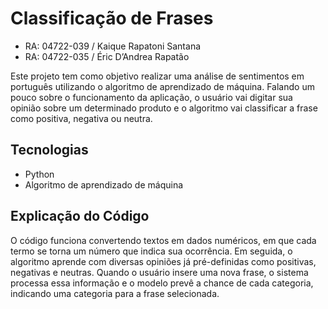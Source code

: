 # Classificação de Frases

* RA: 04722-039 / Kaique Rapatoni Santana
* RA: 04722-035 / Éric D’Andrea Rapatão

Este projeto tem como objetivo realizar uma análise de sentimentos em português utilizando o algoritmo de aprendizado de máquina. Falando um pouco sobre o funcionamento da aplicação, o usuário vai digitar sua opinião sobre um determinado produto e o algoritmo vai classificar a frase como positiva, negativa ou neutra.


## Tecnologias

* Python 
* Algoritmo de aprendizado de máquina


## Explicação do Código

O código funciona convertendo textos em dados numéricos, em que cada termo se torna um número que indica sua ocorrência. Em seguida, o algoritmo aprende com diversas opiniões já pré-definidas como positivas, negativas e neutras. Quando o usuário insere uma nova frase, o sistema processa essa informação e o modelo prevê a chance de cada categoria, indicando uma categoria para a frase selecionada.

 

